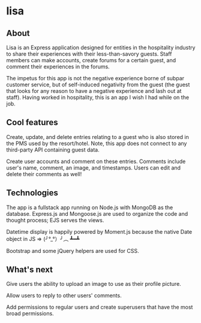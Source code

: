 # lisa

## About

Lisa is an Express application designed for entities in the hospitality industry to share their experiences with their less-than-savory guests. Staff members can make accounts, create forums for a certain guest, and comment their experiences in the forums.

The impetus for this app is not the negative experience borne of subpar customer service, but of self-induced negativity from the guest (the guest that looks for any reason to have a negative experience and lash out at staff). Having worked in hospitality, this is an app I wish I had while on the job.

## Cool features

Create, update, and delete entries relating to a guest who is also stored in the PMS used by the resort/hotel. Note, this app does not connect to any third-party API containing guest data.

Create user accounts and comment on these entries. Comments include user's name, comment, an image, and timestamps. Users can edit and delete their comments as well!

## Technologies

The app is a fullstack app running on Node.js with MongoDB as the database. Express.js and Mongoose.js are used to organize the code and thought process; EJS serves the views.

Datetime display is happily powered by Moment.js because the native Date object in JS => (╯°_°）╯︵ ┻━┻

Bootstrap and some jQuery helpers are used for CSS. 

## What's next

Give users the ability to upload an image to use as their profile picture.

Allow users to reply to other users' comments.

Add permissions to regular users and create superusers that have the most broad permissions.
